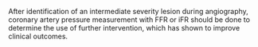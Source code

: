 After identification of an intermediate severity lesion during angiography, coronary artery pressure measurement with FFR or iFR should be done to determine the use of further intervention, which has shown to improve clinical outcomes.